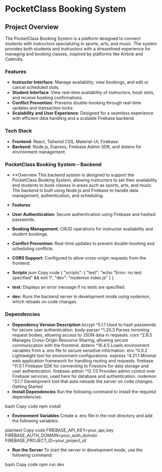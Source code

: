 # PocketClass Booking System

## Project Overview

The PocketClass Booking System is a platform designed to connect students with instructors specializing in sports, arts, and music. The system provides both students and instructors with a streamlined experience for managing and booking classes, inspired by platforms like Airbnb and Calendly. 

### Features
- **Instructor Interface**: Manage availability, view bookings, and edit or cancel scheduled slots.
- **Student Interface**: View real-time availability of instructors, book slots, and receive booking confirmations.
- **Conflict Prevention**: Prevents double-booking through real-time updates and transaction locks.
- **Scalability and User Experience**: Designed for a seamless experience with efficient data handling and a scalable Firebase backend.

### Tech Stack
- **Frontend**: React, Tailwind CSS, Material-UI, Firebase.
- **Backend**: Node.js, Express, Firebase Admin SDK, and dotenv for environment management.


###  PocketClass Booking System – Backend
- **Overview
This backend system is designed to support the PocketClass Booking System, allowing instructors to set their availability and students to book classes in areas such as sports, arts, and music. The backend is built using Node.js and Firebase to handle data management, authentication, and scheduling.

- **Features**
- **User Authentication:** Secure authentication using Firebase and hashed passwords.
- **Booking Management:** CRUD operations for instructor availability and student bookings.
- **Conflict Prevention:** Real-time updates to prevent double-booking and scheduling conflicts.
- **CORS Support:** Configured to allow cross-origin requests from the frontend.
- **Scripts**
json
Copy code
{
  "scripts": {
    "test": "echo \"Error: no test specified\" && exit 1",
    "dev": "nodemon index.js"
  }
}
- **test:** Displays an error message if no tests are specified.
- **dev:** Runs the backend server in development mode using nodemon, which reloads on code changes.
### Dependencies
- **Dependency	Version	Description**
bcrypt	^5.1.1	Used to hash passwords for secure user authentication.
body-parser	^1.20.3	Parses incoming request bodies, allowing access to JSON data in requests.
cors	^2.8.5	Manages Cross-Origin Resource Sharing, allowing secure communication with the frontend.
dotenv	^16.4.5	Loads environment variables from a .env file to secure sensitive information.
env	^0.0.2	Lightweight tool for environment configurations.
express	^4.21.1	Minimal web application framework for handling routing and requests.
firebase	^11.0.1	Firebase SDK for connecting to Firestore for data storage and user authentication.
firebase-admin	^12.7.0	Provides admin control over Firebase services, used here for database and authentication.
nodemon	^3.1.7	Development tool that auto-reloads the server on code changes.
Getting Started
- **Install Dependencies**
Run the following command to install the required dependencies:

bash
Copy code
npm install
- **Environment Variables**
Create a .env file in the root directory and add the following variables:

plaintext
Copy code
FIREBASE_API_KEY=your_api_key
FIREBASE_AUTH_DOMAIN=your_auth_domain
FIREBASE_PROJECT_ID=your_project_id
- **Run the Server**
To start the server in development mode, use the following command:

bash
Copy code
npm run dev








